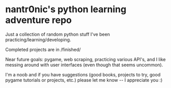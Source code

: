 # nantr0nic's python learning adventure repo

Just a collection of random python stuff I've been practicing/learning/developing.

Completed projects are in /finished/

Near future goals: pygame, web scraping, practicing various API's, and I like messing around with user interfaces (even though that seems uncommon).

I'm a noob and if you have suggestions (good books, projects to try, good pygame tutorials or projects, etc.) please let me know -- I appreciate you :)
